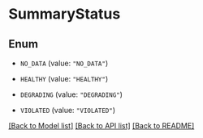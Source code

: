 # SummaryStatus

## Enum


* `NO_DATA` (value: `"NO_DATA"`)

* `HEALTHY` (value: `"HEALTHY"`)

* `DEGRADING` (value: `"DEGRADING"`)

* `VIOLATED` (value: `"VIOLATED"`)


[[Back to Model list]](../README.md#documentation-for-models) [[Back to API list]](../README.md#documentation-for-api-endpoints) [[Back to README]](../README.md)


